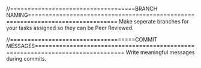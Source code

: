 //====================================BRANCH NAMING================================================================================
Make seperate branches for your tasks assigned so they can be Peer Reviewed. 


//====================================COMMIT MESSAGES================================================================================
Write meaningful messages during commits.

